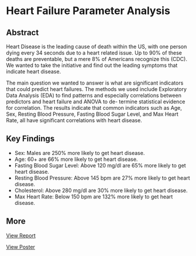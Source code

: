 # Heart Failure Parameter Analysis

## Abstract

Heart Disease is the leading cause of death within the US, with one person dying every 34 seconds due to a heart related issue. Up to 90% of these deaths are preventable, but a mere 8% of Americans recognize this (CDC). We wanted to take the initiative and find out the leading symptoms that indicate heart disease.

The main question we wanted to answer is what are significant indicators that could predict heart failures. The methods we used include Exploratory Data Analysis (EDA) to find patterns and especially correlations between predictors and heart failure and ANOVA to de- termine statistical evidence for correlation. The results indicate that common indicators such as Age, Sex, Resting Blood Pressure, Fasting Blood Sugar Level, and Max Heart Rate, all have significant correlations with heart disease.

## Key Findings

* Sex: Males are 250% more likely to get heart disease.
* Age: 60+ are 66% more likely to get heart disease. 
* Fasting Blood Sugar Level: Above 120 mg/dl are 65% more likely to get heart disease. 
* Resting Blood Pressure: Above 145 bpm are 27% more likely to get heart disease. 
* Cholesterol: Above 280 mg/dl are 30% more likely to get heart disease. 
* Max Heart Rate: Below 150 bpm are 132% more likely to get heart disease.

## More 


[View Report](https://github.com/proudjiao/Heart-Failure-Parameter-Analysis/blob/main/HeartFailtureAnalysisReport.pdf)

[View Poster](https://github.com/proudjiao/Heart-Failure-Parameter-Analysis/blob/main/HeartFailtureAnalysisPoster.pdf)
